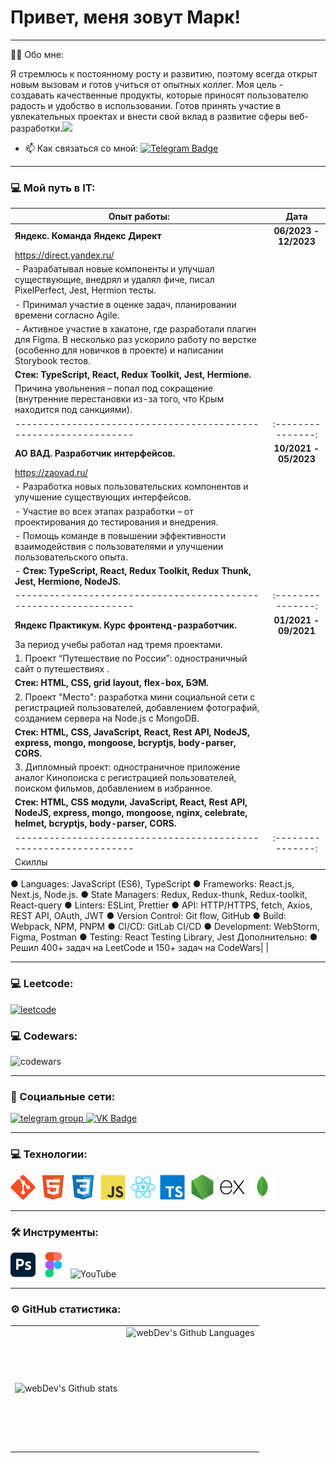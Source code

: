 
# Привет, меня зовут Марк!

---


👨‍💻 Обо мне:

Я стремлюсь к постоянному росту и развитию, поэтому всегда открыт новым вызовам и готов учиться от опытных коллег. Моя цель - создавать качественные продукты, которые приносят пользователю радость и удобство в использовании. Готов принять участие в увлекательных проектах и внести свой вклад в развитие сферы веб-разработки.<img src="https://media.giphy.com/media/WUlplcMpOCEmTGBtBW/giphy.gif" width="30px">


- 📫 Как связаться со мной: [![Telegram Badge](https://img.shields.io/badge/-Mark_Nmg_Novikov-blue?style=flat&logo=Telegram&logoColor=white)](https://t.me/Mark_Nmg_Novikov)
<!-- -  [![Yandex Badge](https://img.shields.io/badge/-Yandex-red?style=flat&logo=Gmail&logoColor=white)](mailto:nomoregods@yandex.ru) -->


---
### 💻 Мой путь в IT:

| Опыт работы:                                                    | Дата              |
| ----------------------------------------------------------------| :---------------: |
|**Яндекс. Команда Яндекс Директ**                                | **06/2023 - 12/2023** |
| https://direct.yandex.ru/                                       |                |
| - Разрабатывал новые компоненты и улучшал существующие, внедрял и удалял фиче, писал PixelPerfect, Jest, Hermion тесты.                        |                   |
| - Принимал участие в оценке задач, планировании времени согласно Agile. |                   |
| - Активное участие в хакатоне, где разработали плагин для Figma. В несколько раз ускорило работу по верстке (особенно для новичков в проекте) и написании Storybook тестов. |                   |
| **Стек: TypeScript, React, Redux Toolkit, Jest, Hermione.**|                   |
| Причина увольнения – попал под сокращение (внутренние перестановки из-за того, что Крым находится под санкциями). |                   |
| ----------------------------------------------------------------| :---------------: |
| **АО ВАД. Разработчик интерфейсов.**                            | **10/2021 - 05/2023** |
| https://zaovad.ru/                                              |                   |
| - Разработка новых пользовательских компонентов и улучшение существующих интерфейсов.                         |                   |
| - Участие во всех этапах разработки – от проектирования до тестирования и внедрения.              |                   |
| - Помощь команде в повышении эффективности взаимодействия с пользователями и улучшении пользовательского опыта.              |                   |
| - **Стек: TypeScript, React, Redux Toolkit, Redux Thunk, Jest, Hermione, NodeJS.**           |                   |
| ----------------------------------------------------------------| :---------------: |
| **Яндекс Практикум. Курс фронтенд-разработчик.**                | **01/2021 - 09/2021** |
| За период учебы работал над тремя проектами.                    |                   |
| 1. Проект “Путешествие по России”: одностраничный сайт о путешествиях . |                   |
| **Стек: HTML, CSS, grid layout, flex-box, БЭМ.**               |                   |
| 2. Проект "Место": разработка мини социальной сети с регистрацией пользователей, добавлением фотографий, созданием сервера на Node.js с MongoDB.  |                   |
| **Стек: HTML, CSS, JavaScript, React, Rest API, NodeJS, express, mongo, mongoose, bcryptjs, body-parser, CORS.**  |                   | 
| 3. Дипломный проект: одностраничное приложение аналог Кинопоиска с регистрацией пользователей, поиском фильмов, добавлением в избранное.
|**Стек: HTML, CSS модули, JavaScript, React, Rest API, NodeJS, express, mongo, mongoose, nginx, celebrate, helmet, bcryptjs, body-parser, CORS.** |                   |
| ----------------------------------------------------------------| :---------------: |
| Скиллы
● Languages: JavaScript (ES6), TypeScript
● Frameworks: React.js, Next.js, Node.js.
● State Managers: Redux, Redux-thunk, Redux-toolkit, React-query
● Linters: ESLint, Prettier
● API: HTTP/HTTPS, fetch, Axios, REST API, OAuth, JWT
● Version Control: Git flow, GitHub
● Build: Webpack, NPM, PNPM
● CI/CD: GitLab CI/CD
● Development: WebStorm, Figma, Postman
● Testing: React Testing Library, Jest
Дополнительно:
● Решил 400+ задач на LeetCode и 150+ задач на CodeWars|                   |


---

### 💻 Leetcode:
[![leetcode](https://leetcode-stats-six.vercel.app/api?username=Nomoregods&theme=dark)](https://github.com/Nomoregods/leetcode-stats)


### 💻 Codewars:
![codewars](https://www.codewars.com/users/NoMoreGods/badges/large)

---

### 🤝 Социальные сети:

  <div id="badges">
<!--     <a href="https://www.linkedin.com/in/%D0%B0%D0%BB%D0%B5%D0%BA%D1%81%D0%B5%D0%B9-%D1%84%D0%B8%D0%BB%D0%B8%D0%BC%D0%BE%D0%BD%D0%BE%D0%B2-2a0b07257/" target="_blank">
      <img src="https://cdn-icons-png.flaticon.com/512/2504/2504799.png" width="40" height="40" alt="linkedin" />
    </a> -->
    <a href="" target="_blank">
      <img src="https://cdn-icons-png.flaticon.com/512/2111/2111646.png" width="40" height="40" alt="telegram group" />
    </a>
    <a href="https://vk.com/id9698079" target="_blank">
      <img src="https://cdn-icons-png.flaticon.com/512/145/145813.png" width="40" height="40" alt="VK Badge"/>
    </a>
<!--     <a href="" target="_blank">
      <img src="https://upload.wikimedia.org/wikipedia/commons/thumb/a/ab/Yandex_Zen_logo_icon.svg/1024px-Yandex_Zen_logo_icon.svg.png" width="40" height="40" alt="Zen Badge"/>
    </a> -->
  </div>

---

### 💻 Технологии:

<div>
  <img src="https://github.com/devicons/devicon/blob/master/icons/git/git-original.svg" title="git" alt="git" width="40" height="40"/>&nbsp
  <img src="https://github.com/devicons/devicon/blob/master/icons/html5/html5-original.svg" title="html5" alt="html5" width="40" height="40"/>&nbsp
  <img src="https://github.com/devicons/devicon/blob/master/icons/css3/css3-original.svg" title="css" alt="css" width="40" height="40"/>&nbsp
  <img src="https://github.com/devicons/devicon/blob/master/icons/javascript/javascript-original.svg" title="javascript" alt="javascript" width="40" height="40"/>&nbsp
  <img src="https://github.com/devicons/devicon/blob/master/icons/react/react-original.svg" title="reactjs" alt="reactjs" width="40" height="40"/>&nbsp
   <img src="https://github.com/devicons/devicon/blob/master/icons/typescript/typescript-original.svg" title="typescript" alt="typescript" width="40" height="40"/>&nbsp
  <img src="https://github.com/devicons/devicon/blob/master/icons/nodejs/nodejs-original.svg" title="nodejs" alt="nodejs" width="40" height="40"/>&nbsp
  <img src="https://github.com/devicons/devicon/blob/master/icons/express/express-original.svg" title="express" alt="express" width="40" height="40"/>&nbsp
  <img src="https://github.com/devicons/devicon/blob/master/icons/mongodb/mongodb-original.svg" title="mongodb" alt="mongodb" width="40" height="40"/>&nbsp
<!--   <img src="https://github.com/devicons/devicon/blob/master/icons/c/c-plain.svg" title="C" alt="C" width="40" height="40"/>&nbsp; -->
</div>

---

### 🛠 Инструменты:

<div>
<!--   <img src="https://upload.wikimedia.org/wikipedia/commons/9/90/DaVinci_Resolve_17_logo.svg" title="DaVinci Resolve" alt="DaVinci Resolve" width="40" height="40"/>&nbsp; -->
  <img src="https://github.com/devicons/devicon/blob/master/icons/photoshop/photoshop-plain.svg" title="photoshop" alt="photoshop" width="40" height="40"/>&nbsp;
<!--   <img src="https://github.com/devicons/devicon/blob/master/icons/canva/canva-original.svg" title="canva" alt="canva" width="40" height="40"/>&nbsp; -->
  <img src="https://github.com/devicons/devicon/blob/master/icons/figma/figma-original.svg" title="figma" alt="figma" width="40" height="40"/>&nbsp;
  <img src="https://upload.wikimedia.org/wikipedia/commons/9/9e/YouTube_Logo_%282013-2017%29.svg" title="YouTube" alt="YouTube" width="40" height="40"/>&nbsp;
<!--   <img src="https://github.com/devicons/devicon/blob/master/icons/raspberrypi/raspberrypi-original.svg" title="raspberrypi" alt="raspberrypi" width="40" height="40"/>&nbsp; -->
</div>

---


### ⚙️ GitHub статистика:

<table>
  <tr>
    <td>
      <img align="left" src="http://github-readme-streak-stats.herokuapp.com?user=NoMoreGods&theme=dark&background=000000" alt="webDev's Github stats" />
    </td>
    <td>
      <img height="195px" align="right" alt="webDev's Github Languages" src="https://github-readme-stats-sigma-five.vercel.app/api/top-langs/?username=NoMoreGods&layout=compact&theme=vision-friendly-dark" />
    </td>
  </tr>
</table>
